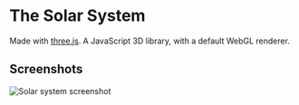 # The Solar System

Made with [three.js](https://threejs.org/). A JavaScript 3D library, with a default WebGL renderer.

## Screenshots

![Solar system screenshot](https://solar-system-threejs-xelg.vercel.app/screenshots/Screenshot%202024-10-11%20121920.png)
